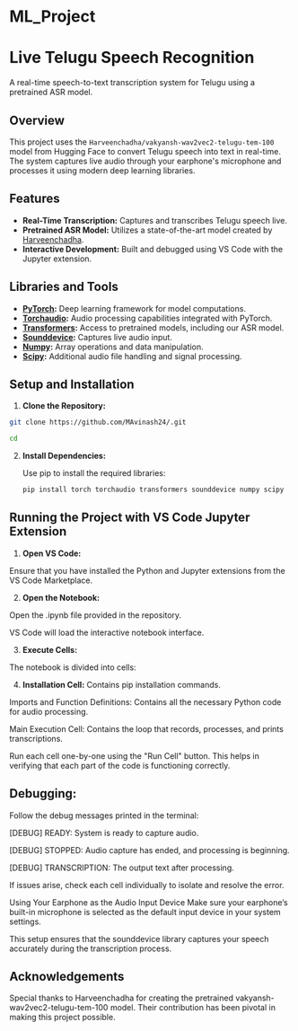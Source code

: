 # ML_Project
# Live Telugu Speech Recognition

A real-time speech-to-text transcription system for Telugu using a pretrained ASR model.

## Overview

This project uses the `Harveenchadha/vakyansh-wav2vec2-telugu-tem-100` model from Hugging Face to convert Telugu speech into text in real-time. The system captures live audio through your earphone's microphone and processes it using modern deep learning libraries.

## Features

- **Real-Time Transcription:** Captures and transcribes Telugu speech live.
- **Pretrained ASR Model:** Utilizes a state-of-the-art model created by [Harveenchadha](https://huggingface.co/Harveenchadha).
- **Interactive Development:** Built and debugged using VS Code with the Jupyter extension.

## Libraries and Tools

- **[PyTorch](https://pytorch.org/):** Deep learning framework for model computations.
- **[Torchaudio](https://pytorch.org/audio/):** Audio processing capabilities integrated with PyTorch.
- **[Transformers](https://huggingface.co/transformers/):** Access to pretrained models, including our ASR model.
- **[Sounddevice](https://python-sounddevice.readthedocs.io/):** Captures live audio input.
- **[Numpy](https://numpy.org/):** Array operations and data manipulation.
- **[Scipy](https://www.scipy.org/):** Additional audio file handling and signal processing.

## Setup and Installation

1.  **Clone the Repository:**

   ```bash
   git clone https://github.com/MAvinash24/.git
   ```
   ```bash
   cd 
   ```

2. **Install Dependencies:**

   Use pip to install the required libraries:
   ```bash
   pip install torch torchaudio transformers sounddevice numpy scipy
   ```

## Running the Project with VS Code Jupyter Extension

1. **Open VS Code:**

Ensure that you have installed the Python and Jupyter extensions from the VS Code Marketplace.

2. **Open the Notebook:**

Open the .ipynb file provided in the repository.

VS Code will load the interactive notebook interface.

3. **Execute Cells:**

The notebook is divided into cells:

4. **Installation Cell:** Contains pip installation commands.

Imports and Function Definitions: Contains all the necessary Python code for audio processing.

Main Execution Cell: Contains the loop that records, processes, and prints transcriptions.

Run each cell one-by-one using the "Run Cell" button. This helps in verifying that each part of the code is functioning correctly.

## Debugging:

Follow the debug messages printed in the terminal:

[DEBUG] READY: System is ready to capture audio.

[DEBUG] STOPPED: Audio capture has ended, and processing is beginning.

[DEBUG] TRANSCRIPTION: The output text after processing.

If issues arise, check each cell individually to isolate and resolve the error.

Using Your Earphone as the Audio Input Device
Make sure your earphone’s built-in microphone is selected as the default input device in your system settings.

This setup ensures that the sounddevice library captures your speech accurately during the transcription process.

## Acknowledgements
Special thanks to Harveenchadha for creating the pretrained vakyansh-wav2vec2-telugu-tem-100 model. Their contribution has been pivotal in making this project possible.

